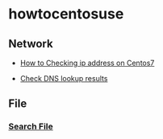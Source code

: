 # howtocentosuse


## Network
- [How to Checking ip address on Centos7](./how_to_checking_ip_address.md)  

- [Check DNS lookup results](./check_dns_lookup_results.md)


## File

### [Search File](./how_to_checking_ip_address.md)  




